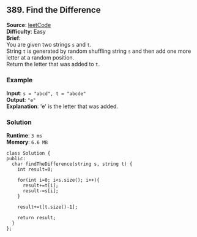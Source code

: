 ## 389. Find the Difference   
**Source**: [leetCode](https://leetcode.com/problems/find-the-difference/)   
**Difficulty**: Easy   
**Brief**:    
You are given two strings ``s`` and ``t``.   
String ``t`` is generated by random shuffling string ``s`` and then add one more letter at a random position.    
Return the letter that was added to ``t``.   


### Example   
**Input**: ``s = "abcd", t = "abcde"``   
**Output**: ``"e"``   
**Explanation**: 'e' is the letter that was added.   


### Solution   
**Runtime**: ``3 ms``   
**Memory**: ``6.6 MB``   
```
class Solution {
public:
  char findTheDifference(string s, string t) {
    int result=0;
    
    for(int i=0; i<s.size(); i++){
      result+=t[i];
      result-=s[i];
    }
    
    result+=t[t.size()-1];
    
    return result;
  }
};
``` 


